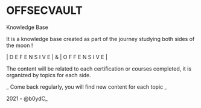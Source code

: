 # OFFSECVAULT
Knowledge Base

It is a knowledge base created as part of the journey studying both sides of the moon !

| D E F E N S I V E | & | O F F E N S I V E | 

The content will be related to each certification or courses completed, it is organized by topics for each side. 

_ Come back regularly, you will find new content for each topic _

2021 - @b0ydC_
